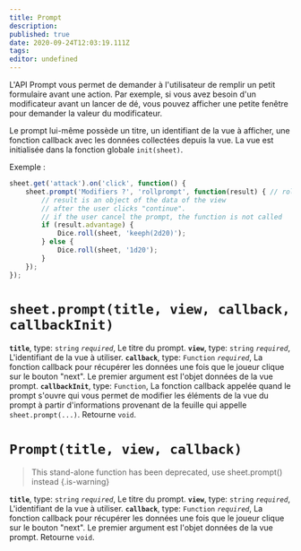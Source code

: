 ```yaml
---
title: Prompt
description: 
published: true
date: 2020-09-24T12:03:19.111Z
tags: 
editor: undefined
---
```


L'API Prompt vous permet de demander à l'utilisateur de remplir un petit formulaire avant une action. Par exemple, si vous avez besoin d'un modificateur avant un lancer de dé, vous pouvez afficher une petite fenêtre pour demander la valeur du modificateur.

Le prompt lui-même possède un titre, un identifiant de la vue à afficher, une fonction callback avec les données collectées depuis la vue. La vue est initialisée dans la fonction globale `init(sheet)`.

Exemple :
```javascript
sheet.get('attack').on('click', function() {
    sheet.prompt('Modifiers ?', 'rollprompt', function(result) { // rollprompt is the id of the view
        // result is an object of the data of the view
        // after the user clicks "continue".
        // if the user cancel the prompt, the function is not called
        if (result.advantage) {
            Dice.roll(sheet, 'keeph(2d20)'); 
        } else {
            Dice.roll(sheet, '1d20');
        }
    });
}); 
```

# `sheet.prompt(title, view, callback, callbackInit)`
**`title`**, type: `string` *`required`*, Le titre du prompt.
**`view`**, type: `string` *`required`*, L'identifiant de la vue à utiliser.
**`callback`**, type: `Function` *`required`*, La fonction callback pour récupérer les données une fois que le joueur clique sur le bouton "next". Le premier argument est l'objet données de la vue prompt.
**`callbackInit`**, type: `Function`, La fonction callback appelée quand le prompt s'ouvre qui vous permet de modifier les éléments de la vue du prompt à partir d'informations provenant de la feuille qui appelle `sheet.prompt(...)`.
Retourne `void`.

# `Prompt(title, view, callback)`
> This stand-alone function has been deprecated, use sheet.prompt() instead
{.is-warning}

**`title`**, type: `string` *`required`*, Le titre du prompt.
**`view`**, type: `string` *`required`*, L'identifiant de la vue à utiliser.
**`callback`**, type: `Function` *`required`*, La fonction callback pour récupérer les données une fois que le joueur clique sur le bouton "next". Le premier argument est l'objet données de la vue prompt.
Retourne `void`.